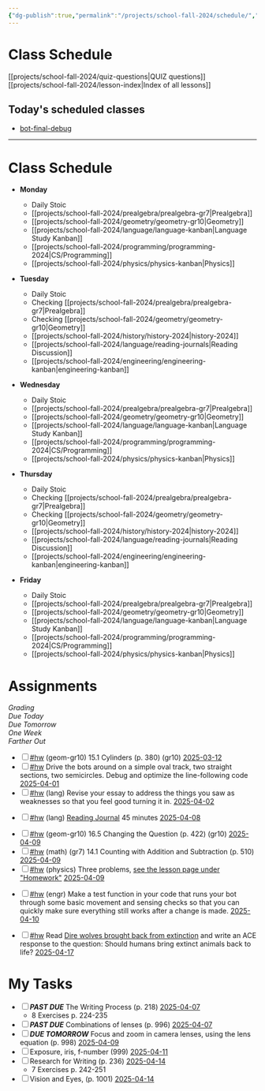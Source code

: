 ```yaml
---
{"dg-publish":true,"permalink":"/projects/school-fall-2024/schedule/","tags":["gardenEntry"]}
---
```



# Class Schedule

[[projects/school-fall-2024/quiz-questions\|QUIZ questions]]
[[projects/school-fall-2024/lesson-index\|Index of all lessons]]

## Today's scheduled classes

<div><ul class="dataview list-view-ul"><li><span><a data-tooltip-position="top" aria-label="projects/school-fall-2024/engineering/lessons/bot-final-debug.md" data-href="projects/school-fall-2024/engineering/lessons/bot-final-debug.md" href="projects/school-fall-2024/engineering/lessons/bot-final-debug.md" class="internal-link" target="_blank" rel="noopener nofollow">bot-final-debug</a></span></li></ul></div>

---

# Class Schedule

- **Monday**
    - Daily Stoic
    - [[projects/school-fall-2024/prealgebra/prealgebra-gr7\|Prealgebra]]
    - [[projects/school-fall-2024/geometry/geometry-gr10\|Geometry]]
    - [[projects/school-fall-2024/language/language-kanban\|Language Study Kanban]]
    - [[projects/school-fall-2024/programming/programming-2024\|CS/Programming]]
    - [[projects/school-fall-2024/physics/physics-kanban\|Physics]]

- **Tuesday**
    - Daily Stoic
    - Checking [[projects/school-fall-2024/prealgebra/prealgebra-gr7\|Prealgebra]] 
    - Checking [[projects/school-fall-2024/geometry/geometry-gr10\|Geometry]]
    - [[projects/school-fall-2024/history/history-2024\|history-2024]]
    - [[projects/school-fall-2024/language/reading-journals\|Reading Discussion]]
    - [[projects/school-fall-2024/engineering/engineering-kanban\|engineering-kanban]]

- **Wednesday**
    - Daily Stoic
    - [[projects/school-fall-2024/prealgebra/prealgebra-gr7\|Prealgebra]]
    - [[projects/school-fall-2024/geometry/geometry-gr10\|Geometry]]
    - [[projects/school-fall-2024/language/language-kanban\|Language Study Kanban]]
    - [[projects/school-fall-2024/programming/programming-2024\|CS/Programming]]
    - [[projects/school-fall-2024/physics/physics-kanban\|Physics]]
    
- **Thursday**
    - Daily Stoic
    - Checking [[projects/school-fall-2024/prealgebra/prealgebra-gr7\|Prealgebra]] 
    - Checking [[projects/school-fall-2024/geometry/geometry-gr10\|Geometry]]
    - [[projects/school-fall-2024/history/history-2024\|history-2024]]
    - [[projects/school-fall-2024/language/reading-journals\|Reading Discussion]]
    - [[projects/school-fall-2024/engineering/engineering-kanban\|engineering-kanban]]

- **Friday**
    - Daily Stoic
    - [[projects/school-fall-2024/prealgebra/prealgebra-gr7\|Prealgebra]]
    - [[projects/school-fall-2024/geometry/geometry-gr10\|Geometry]]
    - [[projects/school-fall-2024/language/language-kanban\|Language Study Kanban]]
    - [[projects/school-fall-2024/programming/programming-2024\|CS/Programming]]
    - [[projects/school-fall-2024/physics/physics-kanban\|Physics]]


# Assignments


<div><span><em>Grading</em></span></div><div><span><em>Due Today</em></span></div><div><span><em>Due Tomorrow</em></span></div><div><span><em>One Week</em></span></div><div><span><em>Farther Out</em></span></div><div><ul class="contains-task-list"><li data-task=" " class="dataview task-list-item"><input type="checkbox" class="dataview task-list-item-checkbox"><span><a href="#hw" class="tag" target="_blank" rel="noopener nofollow">#hw</a> (geom-gr10) 15.1 Cylinders  (p. 380) (gr10) <a data-href="2025-03-12" href="2025-03-12" class="internal-link" target="_blank" rel="noopener nofollow">2025-03-12</a></span></li><li data-task=" " class="dataview task-list-item"><input type="checkbox" class="dataview task-list-item-checkbox"><span><a href="#hw" class="tag" target="_blank" rel="noopener nofollow">#hw</a> Drive the bots around on a simple oval track, two straight sections, two semicircles. Debug and optimize the line-following code <a data-href="2025-04-01" href="2025-04-01" class="internal-link" target="_blank" rel="noopener nofollow">2025-04-01</a></span></li><li data-task=" " class="dataview task-list-item"><input type="checkbox" class="dataview task-list-item-checkbox"><span><a href="#hw" class="tag" target="_blank" rel="noopener nofollow">#hw</a> (lang) Revise your essay to address the things you saw as weaknesses so that you feel good turning it in. <a data-href="2025-04-02" href="2025-04-02" class="internal-link" target="_blank" rel="noopener nofollow">2025-04-02</a></span></li></ul></div><div><ul class="contains-task-list"><li data-task=" " class="dataview task-list-item"><input type="checkbox" class="dataview task-list-item-checkbox"><span><a href="#hw" class="tag" target="_blank" rel="noopener nofollow">#hw</a> (lang) <a data-tooltip-position="top" aria-label="https://school.ginosterous.com/projects/school-fall-2024/language/lessons/keeping-a-reading-journal" rel="noopener nofollow" class="external-link" href="https://school.ginosterous.com/projects/school-fall-2024/language/lessons/keeping-a-reading-journal" target="_blank">Reading Journal</a> 45 minutes <a data-href="2025-04-08" href="2025-04-08" class="internal-link" target="_blank" rel="noopener nofollow">2025-04-08</a></span></li></ul></div><div><ul class="contains-task-list"><li data-task=" " class="dataview task-list-item"><input type="checkbox" class="dataview task-list-item-checkbox"><span><a href="#hw" class="tag" target="_blank" rel="noopener nofollow">#hw</a> (geom-gr10) 16.5 Changing the Question  (p. 422) (gr10) <a data-href="2025-04-09" href="2025-04-09" class="internal-link" target="_blank" rel="noopener nofollow">2025-04-09</a></span></li><li data-task=" " class="dataview task-list-item"><input type="checkbox" class="dataview task-list-item-checkbox"><span><a href="#hw" class="tag" target="_blank" rel="noopener nofollow">#hw</a> (math) (gr7) 14.1 Counting with Addition and Subtraction (p. 510) <a data-href="2025-04-09" href="2025-04-09" class="internal-link" target="_blank" rel="noopener nofollow">2025-04-09</a></span></li><li data-task=" " class="dataview task-list-item"><input type="checkbox" class="dataview task-list-item-checkbox"><span><a href="#hw" class="tag" target="_blank" rel="noopener nofollow">#hw</a> (physics) Three problems, <a data-tooltip-position="top" aria-label="https://school.ginosterous.com/projects/school-fall-2024/physics/lessons/curved-mirrors-and-thin-lenses" rel="noopener nofollow" class="external-link" href="https://school.ginosterous.com/projects/school-fall-2024/physics/lessons/curved-mirrors-and-thin-lenses" target="_blank">see the lesson page under "Homework"</a> <a data-href="2025-04-09" href="2025-04-09" class="internal-link" target="_blank" rel="noopener nofollow">2025-04-09</a></span></li></ul></div><div><ul class="contains-task-list"><li data-task=" " class="dataview task-list-item"><input type="checkbox" class="dataview task-list-item-checkbox"><span><a href="#hw" class="tag" target="_blank" rel="noopener nofollow">#hw</a> (engr) Make a test function in your code that runs your bot through some basic movement and sensing checks so that you can quickly make sure everything still works after a change is made.  <a data-href="2025-04-10" href="2025-04-10" class="internal-link" target="_blank" rel="noopener nofollow">2025-04-10</a></span></li></ul></div><div><ul class="contains-task-list"><li data-task=" " class="dataview task-list-item"><input type="checkbox" class="dataview task-list-item-checkbox"><span><a href="#hw" class="tag" target="_blank" rel="noopener nofollow">#hw</a> Read <a data-tooltip-position="top" aria-label="https://interestingengineering.com/innovation/dire-wolves-return-after-13000-years" rel="noopener nofollow" class="external-link" href="https://interestingengineering.com/innovation/dire-wolves-return-after-13000-years" target="_blank">Dire wolves brought back from extinction</a> and write an ACE response to the question: Should humans bring extinct animals back to life? <a data-href="2025-04-17" href="2025-04-17" class="internal-link" target="_blank" rel="noopener nofollow">2025-04-17</a></span></li></ul></div>

# My Tasks

<div><ul class="contains-task-list"><li data-task=" " class="dataview task-list-item"><input type="checkbox" class="dataview task-list-item-checkbox"><span><strong><em>PAST DUE</em></strong> The Writing Process (p. 218) <a data-href="2025-04-07" href="2025-04-07" class="internal-link" target="_blank" rel="noopener nofollow">2025-04-07</a></span><ul class="contains-task-list"><li class="dataview task-list-basic-item"><span>8 Exercises p. 224-235</span></li></ul></li><li data-task=" " class="dataview task-list-item"><input type="checkbox" class="dataview task-list-item-checkbox"><span><strong><em>PAST DUE</em></strong> Combinations of lenses (p. 996) <a data-href="2025-04-07" href="2025-04-07" class="internal-link" target="_blank" rel="noopener nofollow">2025-04-07</a></span></li><li data-task=" " class="dataview task-list-item"><input type="checkbox" class="dataview task-list-item-checkbox"><span><strong><em>DUE TOMORROW</em></strong> Focus and zoom in camera lenses, using the lens equation (p. 998) <a data-href="2025-04-09" href="2025-04-09" class="internal-link" target="_blank" rel="noopener nofollow">2025-04-09</a></span></li><li data-task=" " class="dataview task-list-item"><input type="checkbox" class="dataview task-list-item-checkbox"><span>Exposure, iris, f-number (999) <a data-href="2025-04-11" href="2025-04-11" class="internal-link" target="_blank" rel="noopener nofollow">2025-04-11</a></span></li><li data-task=" " class="dataview task-list-item"><input type="checkbox" class="dataview task-list-item-checkbox"><span>Research for Writing (p. 236) <a data-href="2025-04-14" href="2025-04-14" class="internal-link" target="_blank" rel="noopener nofollow">2025-04-14</a></span><ul class="contains-task-list"><li class="dataview task-list-basic-item"><span>7 Exercises p. 242-251</span></li></ul></li><li data-task=" " class="dataview task-list-item"><input type="checkbox" class="dataview task-list-item-checkbox"><span>Vision and Eyes, (p. 1001) <a data-href="2025-04-14" href="2025-04-14" class="internal-link" target="_blank" rel="noopener nofollow">2025-04-14</a></span></li></ul></div>